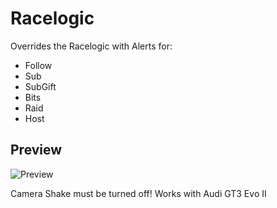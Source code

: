# Racelogic
Overrides the Racelogic with Alerts for:
 - Follow
 - Sub
 - SubGift
 - Bits
 - Raid
 - Host

## Preview
![Preview](https://i.imgur.com/ZnrnXmn.png)

Camera Shake must be turned off!
Works with Audi GT3 Evo II
